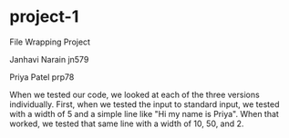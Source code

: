 # project-1
File Wrapping Project

Janhavi Narain      jn579

Priya Patel         prp78

When we tested our code, we looked at each of the three versions individually. First, when we tested the input to standard input, we tested with a width of 5 and a simple line like "Hi my name is Priya". When that worked, we tested that same line with a width of 10, 50, and 2. 
